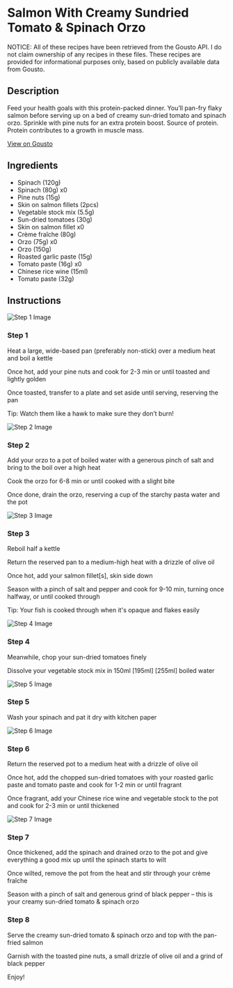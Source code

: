# Salmon With Creamy Sundried Tomato & Spinach Orzo

NOTICE: All of these recipes have been retrieved from the Gousto API. I do not claim ownership of any recipes in these files. These recipes are provided for informational purposes only, based on publicly available data from Gousto.

## Description

Feed your health goals with this protein-packed dinner. You’ll pan-fry flaky salmon before serving up on a bed of creamy sun-dried tomato and spinach orzo. Sprinkle with pine nuts for an extra protein boost. Source of protein. Protein contributes to a growth in muscle mass.

[View on Gousto](https://www.gousto.co.uk/recipes/cookbook/high-protein-salmon-with-creamy-sundried-tomato-spinach-orzo)

## Ingredients

- Spinach (120g)
- Spinach (80g) x0
- Pine nuts (15g)
- Skin on salmon fillets (2pcs)
- Vegetable stock mix (5.5g)
- Sun-dried tomatoes (30g)
- Skin on salmon fillet x0
- Crème fraîche (80g)
- Orzo (75g) x0
- Orzo (150g)
- Roasted garlic paste (15g)
- Tomato paste (16g) x0
- Chinese rice wine (15ml)
- Tomato paste (32g)

## Instructions

![Step 1 Image](https://production-media.gousto.co.uk/cms/recipe-step-image/step-1-1720095403776-x200.jpg)

### Step 1

Heat a large, wide-based pan (preferably non-stick) over a medium heat and boil a kettle

Once hot, add your pine nuts and cook for 2-3 min or until toasted and lightly golden

Once toasted, transfer to a plate and set aside until serving, reserving the pan

Tip: Watch them like a hawk to make sure they don’t burn!

![Step 2 Image](https://production-media.gousto.co.uk/cms/recipe-step-image/step-2-1720095407598-x200.jpg)

### Step 2

Add your orzo to a pot of boiled water with a generous pinch of salt and bring to the boil over a high heat

Cook the orzo for 6-8 min or until cooked with a slight bite

Once done, drain the orzo, reserving a cup of the starchy pasta water and the pot

![Step 3 Image](https://production-media.gousto.co.uk/cms/recipe-step-image/step-3-1720095411095-x200.jpg)

### Step 3

Reboil half a kettle

Return the reserved pan to a medium-high heat with a drizzle of olive oil

Once hot, add your salmon fillet[s], skin side down

Season with a pinch of salt and pepper and cook for 9-10 min, turning once halfway, or until cooked through

Tip: Your fish is cooked through when it's opaque and flakes easily

![Step 4 Image](https://production-media.gousto.co.uk/cms/recipe-step-image/step-4-1720095414672-x200.jpg)

### Step 4

Meanwhile, chop your sun-dried tomatoes finely

Dissolve your vegetable stock mix in 150ml <span class="text-purple">[195ml]</span> <span class="text-danger">[255ml]</span> boiled water

![Step 5 Image](https://production-media.gousto.co.uk/cms/recipe-step-image/step-5-1720095418818-x200.jpg)

### Step 5

Wash your spinach and pat it dry with kitchen paper

![Step 6 Image](https://production-media.gousto.co.uk/cms/recipe-step-image/step-6-1720095423544-x200.jpg)

### Step 6

Return the reserved pot to a medium heat with a drizzle of olive oil

Once hot, add the chopped sun-dried tomatoes with your roasted garlic paste and tomato paste and cook for 1-2 min or until fragrant

Once fragrant, add your Chinese rice wine and vegetable stock to the pot and cook for 2-3 min or until thickened

![Step 7 Image](https://production-media.gousto.co.uk/cms/recipe-step-image/step-7-1720095428678-x200.jpg)

### Step 7

Once thickened, add the spinach and drained orzo to the pot and give everything a good mix up until the spinach starts to wilt

Once wilted, remove the pot from the heat and stir through your crème fraîche

Season with a pinch of salt and generous grind of black pepper – this is your creamy sun-dried tomato & spinach orzo

### Step 8

Serve the creamy sun-dried tomato & spinach orzo and top with the pan-fried salmon

Garnish with the toasted pine nuts, a small drizzle of olive oil and a grind of black pepper

Enjoy!

